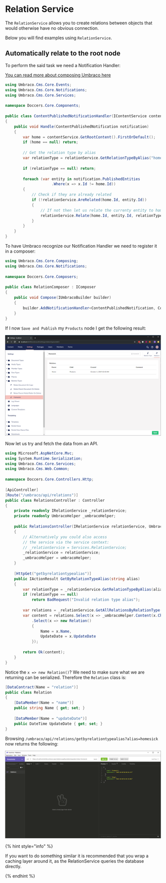 # Relation Service

The `RelationService` allows you to create relations between objects that would otherwise have no obvious connection.

Below you will find examples using `RelationService`.

## Automatically relate to the root node

To perform the said task we need a Notification Handler:

[You can read more about composing Umbraco here](../../../implementation/composing.md)

```csharp
using Umbraco.Cms.Core.Events;
using Umbraco.Cms.Core.Notifications;
using Umbraco.Cms.Core.Services;

namespace Doccers.Core.Components;

public class ContentPublishedNotificationHandler(IContentService contentService, IRelationService relationService) : INotificationHandler<ContentPublishedNotification>
{
    public void Handle(ContentPublishedNotification notification)
    {
        var home = contentService.GetRootContent().FirstOrDefault();
        if (home == null) return;

        // Get the relation type by alias
        var relationType = relationService.GetRelationTypeByAlias("homesick");

        if (relationType == null) return;

        foreach (var entity in notification.PublishedEntities
                     .Where(x => x.Id != home.Id))
        {
            // Check if they are already related
            if (!relationService.AreRelated(home.Id, entity.Id))
            {
                // If not then let us relate the currenty entity to home
                relationService.Relate(home.Id, entity.Id, relationType);
            }
        }
    }
}
```

To have Umbraco recognize our Notification Handler we need to register it in a composer:

```csharp
using Umbraco.Cms.Core.Composing;
using Umbraco.Cms.Core.Notifications;

namespace Doccers.Core.Composers;

public class RelationComposer : IComposer
{
    public void Compose(IUmbracoBuilder builder)
    {
        builder.AddNotificationHandler<ContentPublishedNotification, ContentPublishedNotificationHandler>();
    }
}
```

If I now `Save and Publish` my `Products` node I get the following result:

![Relations](../../../../../10/umbraco-cms/reference/management/services/images/relations.PNG)

Now let us try and fetch the data from an API.

```csharp
using Microsoft.AspNetCore.Mvc;
using System.Runtime.Serialization;
using Umbraco.Cms.Core.Services;
using Umbraco.Cms.Web.Common;

namespace Doccers.Core.Controllers.Http;

[ApiController]
[Route("/umbraco/api/relations")]
public class RelationsController : Controller
{
    private readonly IRelationService _relationService;
    private readonly UmbracoHelper _umbracoHelper;

    public RelationsController(IRelationService relationService, UmbracoHelper umbracoHelper)
    {
        // Alternatively you could also access
        // the service via the service context:
        // _relationService = Services.RelationService;
        _relationService = relationService;
        _umbracoHelper = umbracoHelper;
    }

    [HttpGet("getbyrelationtypealias")]
    public IActionResult GetByRelationTypeAlias(string alias)
    {
        var relationType = _relationService.GetRelationTypeByAlias(alias);
        if (relationType == null)
            return BadRequest("Invalid relation type alias");

        var relations = _relationService.GetAllRelationsByRelationType(relationType.Id);
        var content = relations.Select(x => _umbracoHelper.Content(x.ChildId))
            .Select(x => new Relation()
            {
                Name = x.Name,
                UpdateDate = x.UpdateDate
            });

        return Ok(content);
    }
}
```

Notice the `x => new Relation()`? We need to make sure what we are returning can be serialized. Therefore the `Relation` class is:

```csharp
[DataContract(Name = "relation")]
public class Relation
{
    [DataMember(Name = "name")]
    public string Name { get; set; }

    [DataMember(Name = "updateDate")]
    public DateTime UpdateDate { get; set; }
}
```

Browsing `/umbraco/api/relations/getbyrelationtypealias?alias=homesick` now returns the following:

![Relations](../../../../../10/umbraco-cms/reference/management/services/images/relations-api.PNG)

{% hint style="info" %}

If you want to do something similar it is recommended that you wrap a caching layer around it, as the RelationService queries the database directly.

{% endhint %}
